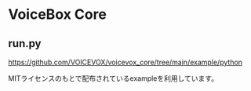 # VoiceBox Core

## run.py

<https://github.com/VOICEVOX/voicevox_core/tree/main/example/python>

MITライセンスのもとで配布されているexampleを利用しています。
